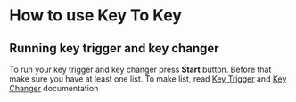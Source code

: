 # How to use Key To Key

## Running key trigger and key changer

To run your key trigger and key changer press **Start** button. Before that make sure you have at least one list.
To make list, read [Key Trigger](docs/KeyTrigger.md) and [Key Changer](docs/KeyChanger.md) documentation
